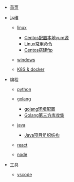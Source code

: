 
* [首页](/)

* 运维

  * [linux](/linux/)
    * [Centos配置本地yum源](/linux/centos-config-local-yum-repo.md)
    * [Linux常用命令](linux/linux-cmd.md)
    * [Centos搭建ftp](linux/centos-install-vsftpd.md)

  * [windows](/windows/)
    

  * [K8S & docker](/k8s/)
    

* 编程

  * [python](/python/)

  * [golang](/golang/)
    * [golang环境配置](/golang/config-golang-envs.md)
    * [Golang第三方库收集](/golang/Golang第三方库收集.md)

  * [java](/java/)
    * [Java项目组织结构](/java/java-project-struct.md)

  * [react](/react/)

  * [node](/node/)

* 工具

  * [vscode](/vscode/)
